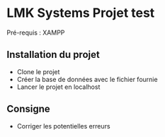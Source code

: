 # LMK Systems Projet test 

Pré-requis : XAMPP

## Installation du projet 

- Clone le projet 
- Créer la base de données avec le fichier fournie 
- Lancer le projet en localhost

## Consigne 

- Corriger les potentielles erreurs 

